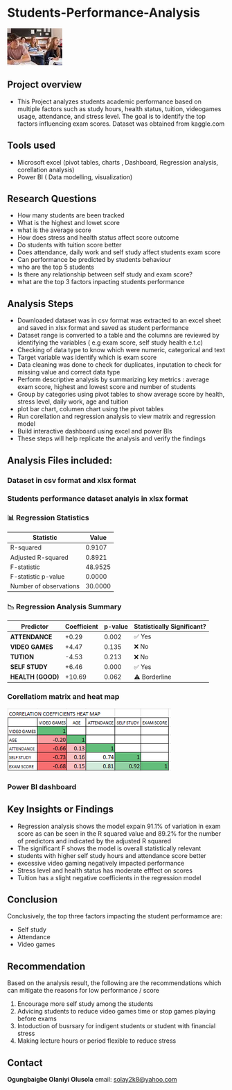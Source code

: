 # Students-Performance-Analysis

![Alt text](https://github.com/Ogungbaigbe-Olaniyi/Students-Performance-Analysis/blob/main/download.jpg?raw=true)
## Project overview
- This Project analyzes students academic performance based on multiple factors such as study hours, health status, tuition, videogames usage, attendance, and stress level. The goal is to identify the top factors influencing exam scores. Dataset was obtained from kaggle.com 
## Tools used
- Microsoft excel (pivot tables, charts , Dashboard, Regression analysis, corellation analysis)
- Power BI ( Data modelling, visualization)
## Research Questions
- How many students are been tracked
- What is the highest and lowet score
- what is the average score
- How does stress and health status affect score outcome
- Do students with tuition score better
- Does attendance, daily work and self study affect students exam score
- Can performance be predicted by students behaviour
- who are the top 5 students
- Is there any relationship between self study and exam score?
- what are the top 3 factors inpacting students performance
## Analysis Steps
- Downloaded dataset was in csv format was extracted to an excel sheet and saved in xlsx format and saved as student performance
- Dataset range is converted to a table and the columns are reviewed by identifying the variables ( e.g exam score, self study health e.t.c)
- Checking of data type to know which were numeric, categorical and text
- Target variable was identify which is exam score
- Data cleaning was done to check for duplicates, inputation to check for missing value and correct data type
- Perform descriptive analysis by summarizing key metrics : average exam score, highest and lowest score and number of students
- Group by categories using pivot tables to show average score by health, stress level, daily work, age and tuition
- plot bar chart, columen chart using the pivot tables
- Run corellation and regression analysis to view matrix and regression model
- Build interactive dashboard using excel and power BIs
- These steps will help replicate the analysis and verify the findings
## Analysis Files included:
### Dataset in csv format and xlsx format
### Students performance dataset analyis in xlsx format

### 📊 Regression Statistics
| Statistic              | Value   |
|------------------------|---------|
| R-squared              | 0.9107  |
| Adjusted R-squared     | 0.8921  |
| F-statistic            | 48.9525 |
| F-statistic p-value    | 0.0000  |
| Number of observations | 30.0000 

### 📉 Regression Analysis Summary
| Predictor        | Coefficient | p-value | Statistically Significant? |
|------------------|-------------|---------|-----------------------------|
| **ATTENDANCE**   | +0.29       | 0.002   | ✅ Yes                      |
| **VIDEO GAMES**  | +4.47       | 0.135   | ❌ No                       |
| **TUTION**       | -4.53       | 0.213   | ❌ No                       |
| **SELF STUDY**   | +6.46       | 0.000   | ✅ Yes                      |
| **HEALTH (GOOD)**| +10.69      | 0.062   | ⚠️ Borderline               |

### Corellatiom matrix and heat map 
![correlation heatmap](https://github.com/Ogungbaigbe-Olaniyi/Students-Performance-Analysis/blob/main/Correlation%20heat%20map.PNG?raw=true)
### Power BI dashboard

## Key Insights or Findings
- Regression analysis shows the model expain 91.1% of variation in exam score as can be seen in the R squared value and 89.2% for the number of predictors and indicated by the adjusted R squared
- The significant F shows the model is overall statistically relevant
- students with higher self study hours and attendance score better
- excessive video gaming negatively impacted performance
- Stress level and health status has moderate efffect on scores
- Tuition has a slight negative coefficients in the regression model
## Conclusion
Conclusively, the top three factors impacting the student performamce are:
- Self study
- Attendance
- Video games
## Recommendation 
Based on the analysis result, the following are the recommendations which can mitigate the reasons for low performance / score
1. Encourage more self study among the students
2. Advicing students to reduce video games time or stop games playing before exams
3. Intoduction of busrsary for indigent students or student with financial stress
4. Making lecture hours or period flexible to reduce stress
## Contact
**Ogungbaigbe Olaniyi Olusola**
email: solay2k8@yahoo.com
